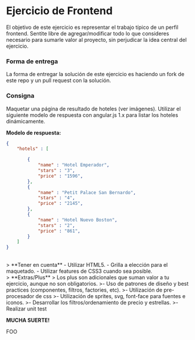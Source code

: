 # Ejercicio de Frontend
El objetivo de este ejercicio es representar el trabajo típico de un perfil frontend.
Sentite libre de agregar/modificar todo lo que consideres necesario para sumarle valor al proyecto, sin perjudicar la idea central del ejercicio.


### Forma de entrega

La forma de entregar la solución de este ejercicio es haciendo un fork de este repo y un pull request con la solución.

### Consigna
Maquetar una página de resultado de hoteles (ver imágenes).
Utilizar el siguiente modelo de respuesta con angular.js 1.x para listar los hoteles dinámicamente.


**Modelo de respuesta:**

```json
{
	"hotels" : [

		{
			"name" : "Hotel Emperador",
			"stars" : "3",
			"price" : "1596",
		},
		{
			"name" : "Petit Palace San Bernardo",
			"stars" : "4",
			"price" : "2145",
		},
		{
			"name" : "Hotel Nuevo Boston",
			"stars" : "2",
			"price" : "861",
		}
	]
}
```
<br>
> **Tener en cuenta**
- Utilizar HTML5.
- Grilla a elección para el maquetado.
- Utilizar features de CSS3 cuando sea posible.

<br>
> **Extras/Plus**
> Los plus son adicionales que suman valor a tu ejercicio, aunque no son obligatorios.
>- Uso de patrones de diseño y best practices (componentes, filtros, factories, etc).
>- Utilización de pre-procesador de css
>- Utilización de sprites, svg, font-face para fuentes e iconos.
>- Desarrollar los filtros/ordenamiento de precio y estrellas.
>- Realizar unit test


**MUCHA SUERTE!**

FOO
